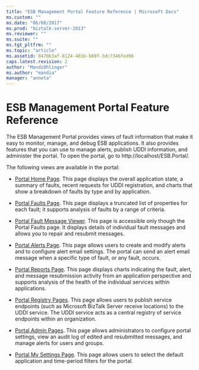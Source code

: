 ```yaml
---
title: "ESB Management Portal Feature Reference | Microsoft Docs"
ms.custom: ""
ms.date: "06/08/2017"
ms.prod: "biztalk-server-2013"
ms.reviewer: ""
ms.suite: ""
ms.tgt_pltfrm: ""
ms.topic: "article"
ms.assetid: 8470b3af-8124-401b-b80f-3dc7346fed96
caps.latest.revision: 2
author: "MandiOhlinger"
ms.author: "mandia"
manager: "anneta"
---
```

# ESB Management Portal Feature Reference
The ESB Management Portal provides views of fault information that make it easy to monitor, manage, and debug ESB applications. It also provides features that you can use to manage alerts, publish UDDI information, and administer the portal. To open the portal, go to http://localhost/ESB.Portal/.  
  
 The following views are available in the portal:  
  
-   [Portal Home Page](../esb-toolkit/portal-home-page.md). This page displays the overall application state, a summary of faults, recent requests for UDDI registration, and charts that show a breakdown of faults by type and by application.  
  
-   [Portal Faults Page](../esb-toolkit/portal-faults-page.md). This page displays a truncated list of properties for each fault; it supports analysis of faults by a range of criteria.  
  
-   [Portal Fault Message Viewer](../esb-toolkit/portal-fault-message-viewer.md). This page is accessible only though the Portal Faults page. It displays details of individual fault messages and allows you to repair and resubmit messages.  
  
-   [Portal Alerts Page](../esb-toolkit/portal-alerts-page.md). This page allows users to create and modify alerts and to configure alert email settings. The portal can send an alert email message when a specific type of fault, or any fault, occurs.  
  
-   [Portal Reports Page](../esb-toolkit/portal-reports-page.md). This page displays charts indicating the fault, alert, and message resubmission activity from an application perspective and supports analysis of the health of the individual services within applications.  
  
-   [Portal Registry Pages](../esb-toolkit/portal-registry-pages.md). This page allows users to publish service endpoints (such as Microsoft BizTalk Server receive locations) to the UDDI service. The UDDI service acts as a central registry of service endpoints within an organization.  
  
-   [Portal Admin Pages](../esb-toolkit/portal-admin-pages.md). This page allows administrators to configure portal settings, view an audit log of edited and resubmitted messages, and manage alerts for users and groups.  
  
-   [Portal My Settings Page](../esb-toolkit/portal-my-settings-page.md). This page allows users to select the default application and time-period filters for the portal.